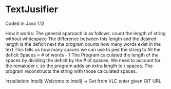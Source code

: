 # TextJusifier

Coded in Java 1.12

How it works:
The general approach is as follows: count the length of string without whitespace
The difference between this length and the desired length is the deficit
next the program counts how many words exist in the text
This tells us how many spaces we can use to ped the string to fill the deficit
Spaces = # of words - 1 
The Program calculated the length of the spaces by dividing the deficit by the # of spaces.
We need to account for the remainder r, so the program adds an extra length to r spaces. 
The program reconstructs the string with those calculated spaces.

installation:
Intellj:  Welcome to intellj -> Get from VLC 
enter given GIT URL 
